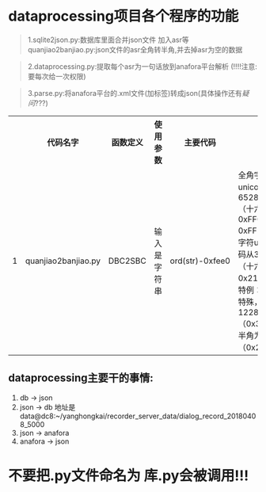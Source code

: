 dataprocessing项目各个程序的功能
==============================================================

> 1.sqlite2json.py:数据库里面合并json文件 加入asr等
   quanjiao2banjiao.py:json文件的asr全角转半角,并去掉asr为空的数据

> 2.dataprocessing.py:提取每个asr为一句话放到anafora平台解析  (!!!!注意:要每次给一次权限)

> 3.parse.py:将anafora平台的.xml文件(加标签)转成json(具体操作还有*疑问*???)

<table>
   <tr>
      <th>                        </th>
      <th>代码名字</th>
      <th>函数定义</th>
      <th>使用参数</th>
      <th>主要代码</th>
       <th>说明</th>
       <th>地址</th>
       <th>附录</th>
  </tr>
   <tr>
      <td>1</td>
      <td>quanjiao2banjiao.py</td>
      <td>DBC2SBC</td>
      <td>输入是字符串</td>
      <td>ord(str)-0xfee0</td>
      <td>全角字符unicode编码从65281~65374 （十六进制 0xFF01 ~ 0xFF5E）半角字符unicode编码从33~126 （十六进制 0x21~ 0x7E）特例：空格比较特殊，全角为 12288（0x3000），半角为 32（0x20） </td>
      <td>ssh://git@vcs.fore.run:18622/yzs/dataprocessing.git</td>
      <td>hex(10):10进制->16   int('0x10', 16) 16进制->10 oct:10->8  chr(i)返回i对应的ASCII,与ord正好相反</td>
  </tr>
</table>

dataprocessing主要干的事情:
------------------------------
1. db -> json
2. json -> db 地址是 data@dc8:~/yanghongkai/recorder_server_data/dialog_record_20180408_5000
3. json -> anafora
4. anafora -> json


不要把.py文件命名为 库.py会被调用!!!
===============================================================